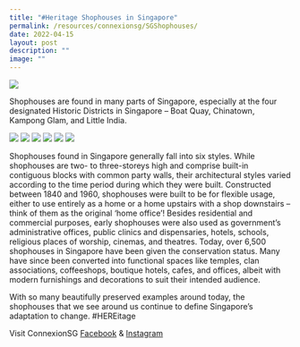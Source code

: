 ```yaml
---
title: "#Heritage Shophouses in Singapore"
permalink: /resources/connexionsg/SGShophouses/
date: 2022-04-15
layout: post
description: ""
image: ""
---
```


![](/images/connexionsg/2022/Shophouses-IG_1.jpg)

Shophouses are found in many parts of Singapore, especially at the four designated Historic Districts in Singapore – Boat Quay, Chinatown, Kampong Glam, and Little India. 

![](/images/connexionsg/2022/Shophouses-IG_2.jpg)
![](/images/connexionsg/2022/Shophouses-IG_3.jpg)
![](/images/connexionsg/2022/Shophouses-IG_4.jpg)
![](/images/connexionsg/2022/Shophouses-IG_5.jpg)
![](/images/connexionsg/2022/Shophouses-IG_6.jpg)
![](/images/connexionsg/2022/Shophouses-IG_7.jpg)

Shophouses found in Singapore generally fall into six styles. While shophouses are two- to three-storeys high and comprise built-in contiguous blocks with common party walls, their architectural styles varied according to the time period during which they were built. 
Constructed between 1840 and 1960, shophouses were built to be for flexible usage, either to use entirely as a home or a home upstairs with a shop downstairs – think of them as the original ‘home office’! Besides residential and commercial purposes, early shophouses were also used as government’s administrative offices, public clinics and dispensaries, hotels, schools, religious places of worship, cinemas, and theatres.
Today, over 6,500 shophouses in Singapore have been given the conservation status. Many have since been converted into functional spaces like temples, clan associations, coffeeshops, boutique hotels, cafes, and offices, albeit with modern furnishings and decorations to suit their intended audience.

With so many beautifully preserved examples around today, the shophouses that we see around us continue to define Singapore’s adaptation to change. #HEREitage


Visit ConnexionSG [Facebook](https://www.facebook.com/ConnexionSG) & [Instagram](https://www.instagram.com/connexionsg/)